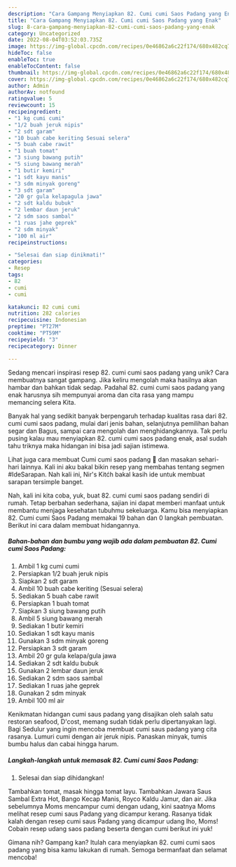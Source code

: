 ```yaml
---
description: "Cara Gampang Menyiapkan 82. Cumi cumi Saos Padang yang Enak"
title: "Cara Gampang Menyiapkan 82. Cumi cumi Saos Padang yang Enak"
slug: 8-cara-gampang-menyiapkan-82-cumi-cumi-saos-padang-yang-enak
category: Uncategorized
date: 2022-08-04T03:52:03.735Z
image: https://img-global.cpcdn.com/recipes/0e46862a6c22f174/680x482cq70/82-cumi-cumi-saos-padang-foto-resep-utama.jpg
hideToc: false
enableToc: true
enableTocContent: false
thumbnail: https://img-global.cpcdn.com/recipes/0e46862a6c22f174/680x482cq70/82-cumi-cumi-saos-padang-foto-resep-utama.jpg
cover: https://img-global.cpcdn.com/recipes/0e46862a6c22f174/680x482cq70/82-cumi-cumi-saos-padang-foto-resep-utama.jpg
author: Admin
authorAv: notfound
ratingvalue: 5
reviewcount: 15
recipeingredient:
- "1 kg cumi cumi"
- "1/2 buah jeruk nipis"
- "2 sdt garam"
- "10 buah cabe keriting Sesuai selera"
- "5 buah cabe rawit"
- "1 buah tomat"
- "3 siung bawang putih"
- "5 siung bawang merah"
- "1 butir kemiri"
- "1 sdt kayu manis"
- "3 sdm minyak goreng"
- "3 sdt garam"
- "20 gr gula kelapagula jawa"
- "2 sdt kaldu bubuk"
- "2 lembar daun jeruk"
- "2 sdm saos sambal"
- "1 ruas jahe geprek"
- "2 sdm minyak"
- "100 ml air"
recipeinstructions:

- "Selesai dan siap dinikmati!"
categories:
- Resep
tags:
- 82
- cumi
- cumi

katakunci: 82 cumi cumi 
nutrition: 282 calories
recipecuisine: Indonesian
preptime: "PT27M"
cooktime: "PT59M"
recipeyield: "3"
recipecategory: Dinner

---
```





Sedang mencari inspirasi resep 82. cumi cumi saos padang yang unik? Cara membuatnya sangat gampang. Jika keliru mengolah maka hasilnya akan hambar dan bahkan tidak sedap. Padahal 82. cumi cumi saos padang yang enak harusnya sih mempunyai aroma dan cita rasa yang mampu memancing selera Kita.





Banyak hal yang sedikit banyak berpengaruh terhadap kualitas rasa dari 82. cumi cumi saos padang, mulai dari jenis bahan, selanjutnya pemilihan bahan segar dan Bagus, sampai cara mengolah dan menghidangkannya. Tak perlu pusing kalau mau menyiapkan 82. cumi cumi saos padang enak,      asal sudah tahu triknya maka hidangan ini bisa jadi sajian istimewa.














Lihat juga cara membuat Cumi cumi saos padang 🦑 dan masakan sehari-hari lainnya. Kali ini aku bakal bikin resep yang membahas tentang segmen #IdeSarapan. Nah kali ini, Nir&#39;s Kitćh bakal kasih ide untuk membuat sarapan tersimple banget.






Nah, kali ini kita coba, yuk, buat 82. cumi cumi saos padang sendiri di rumah. Tetap berbahan sederhana, sajian ini dapat memberi manfaat untuk membantu menjaga kesehatan tubuhmu sekeluarga. Kamu bisa menyiapkan 82. Cumi cumi Saos Padang memakai 19 bahan dan 0 langkah pembuatan. Berikut ini cara dalam membuat hidangannya.

<!--inarticleads1-->

##### Bahan-bahan dan bumbu yang wajib ada dalam pembuatan 82. Cumi cumi Saos Padang:

1. Ambil 1 kg cumi cumi
1. Persiapkan 1/2 buah jeruk nipis
1. Siapkan 2 sdt garam
1. Ambil 10 buah cabe keriting (Sesuai selera)
1. Sediakan 5 buah cabe rawit
1. Persiapkan 1 buah tomat
1. Siapkan 3 siung bawang putih
1. Ambil 5 siung bawang merah
1. Sediakan 1 butir kemiri
1. Sediakan 1 sdt kayu manis
1. Gunakan 3 sdm minyak goreng
1. Persiapkan 3 sdt garam
1. Ambil 20 gr gula kelapa/gula jawa
1. Sediakan 2 sdt kaldu bubuk
1. Gunakan 2 lembar daun jeruk
1. Sediakan 2 sdm saos sambal
1. Sediakan 1 ruas jahe geprek
1. Gunakan 2 sdm minyak
1. Ambil 100 ml air


Kenikmatan hidangan cumi saus padang yang disajikan oleh salah satu restoran seafood, D&#39;cost, memang sudah tidak perlu dipertanyakan lagi. Bagi Sedulur yang ingin mencoba membuat cumi saus padang yang cita rasanya. Lumuri cumi dengan air jeruk nipis. Panaskan minyak, tumis bumbu halus dan cabai hingga harum. 

<!--inarticleads2-->

##### Langkah-langkah untuk memasak 82. Cumi cumi Saos Padang:


1. Selesai dan siap dihidangkan!

Tambahkan tomat, masak hingga tomat layu. Tambahkan Jawara Saus Sambal Extra Hot, Bango Kecap Manis, Royco Kaldu Jamur, dan air. Jika sebelumnya Moms mencampur cumi dengan udang, kini saatnya Moms melihat resep cumi saus Padang yang dicampur kerang. Rasanya tidak kalah dengan resep cumi saus Padang yang dicampur udang lho, Moms! Cobain resep udang saos padang beserta dengan cumi berikut ini yuk! 

Gimana nih? Gampang kan? Itulah cara menyiapkan 82. cumi cumi saos padang yang bisa kamu lakukan di rumah. Semoga bermanfaat dan selamat mencoba!
